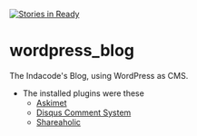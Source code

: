 [![Stories in Ready](https://badge.waffle.io/indacode/wordpress_blog.png?label=ready&title=Ready)](https://waffle.io/indacode/wordpress_blog)
# wordpress_blog
The Indacode's Blog, using WordPress as CMS.

* The installed plugins were these
    * [Askimet](https://wordpress.org/plugins/akismet/)
    * [Disqus Comment System](https://wordpress.org/plugins/disqus-comment-system/)
    * [Shareaholic](https://wordpress.org/plugins/shareaholic/)

